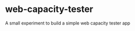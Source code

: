 web-capacity-tester
===================

A small experiment to build a simple web capacity tester app